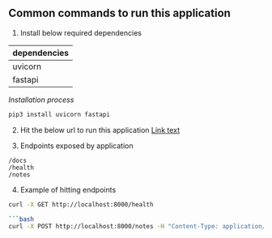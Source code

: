 ## Common commands to run this application
1. Install below required dependencies

| dependencies |
|----------|
| uvicorn   |
| fastapi   |

*Installation process*
```python
pip3 install uvicorn fastapi
```

2. Hit the below url to run this application
[Link text](https://localhost:8000/docs)

3. Endpoints exposed by application

```
/docs
/health
/notes
```

4. Example of hitting endpoints

```bash
curl -X GET http://localhost:8000/health

```bash
curl -X POST http://localhost:8000/notes -H "Content-Type: application/json" -d '{"content":"First note"}'
```
